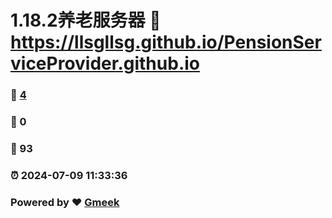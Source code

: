 # 1.18.2养老服务器 :link: https://llsgllsg.github.io/PensionServiceProvider.github.io 
### :page_facing_up: [4](https://llsgllsg.github.io/PensionServiceProvider.github.io/tag.html) 
### :speech_balloon: 0 
### :hibiscus: 93 
### :alarm_clock: 2024-07-09 11:33:36 
### Powered by :heart: [Gmeek](https://github.com/Meekdai/Gmeek)
